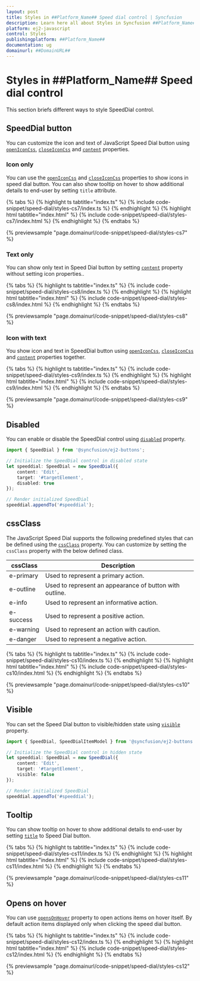 ```yaml
---
layout: post
title: Styles in ##Platform_Name## Speed dial control | Syncfusion
description: Learn here all about Styles in Syncfusion ##Platform_Name## Speed dial control of Syncfusion Essential JS 2 and more.
platform: ej2-javascript
control: Styles 
publishingplatform: ##Platform_Name##
documentation: ug
domainurl: ##DomainURL##
---
```


# Styles in ##Platform_Name## Speed dial control

This section briefs different ways to style SpeedDial control.

## SpeedDial button

You can customize the icon and text of JavaScript Speed Dial button using [`openIconCss`](../api/speed-dial#openiconcss), [`closeIconCss`](../api/speed-dial#closeiconcss) and [`content`](../api/speed-dial#content) properties.

### Icon only

You can use the [`openIconCss`](../api/speed-dial#openiconcss) and [`closeIconCss`](../api/speed-dial#closeiconcss) properties to show icons in speed dial button. You can also show tooltip on hover to show additional details to end-user by setting `title` attribute.

{% tabs %}
{% highlight ts tabtitle="index.ts" %}
{% include code-snippet/speed-dial/styles-cs7/index.ts %}
{% endhighlight %}
{% highlight html tabtitle="index.html" %}
{% include code-snippet/speed-dial/styles-cs7/index.html %}
{% endhighlight %}
{% endtabs %}
          
{% previewsample "page.domainurl/code-snippet/speed-dial/styles-cs7" %}

### Text only

You can show only text in Speed Dial button by setting [`content`](../api/speed-dial#content) property  without setting icon properties..

{% tabs %}
{% highlight ts tabtitle="index.ts" %}
{% include code-snippet/speed-dial/styles-cs8/index.ts %}
{% endhighlight %}
{% highlight html tabtitle="index.html" %}
{% include code-snippet/speed-dial/styles-cs8/index.html %}
{% endhighlight %}
{% endtabs %}
          
{% previewsample "page.domainurl/code-snippet/speed-dial/styles-cs8" %}

### Icon with text

You show icon and text in SpeedDial button using [`openIconCss`](../api/speed-dial#openiconcss), [`closeIconCss`](../api/speed-dial#closeiconcss) and [`content`](../api/speed-dial#content) properties together.

{% tabs %}
{% highlight ts tabtitle="index.ts" %}
{% include code-snippet/speed-dial/styles-cs9/index.ts %}
{% endhighlight %}
{% highlight html tabtitle="index.html" %}
{% include code-snippet/speed-dial/styles-cs9/index.html %}
{% endhighlight %}
{% endtabs %}
          
{% previewsample "page.domainurl/code-snippet/speed-dial/styles-cs9" %}

## Disabled

You can enable or disable the SpeedDial control using [`disabled`](../api/speed-dial#disabled) property.

```ts
import { SpeedDial } from '@syncfusion/ej2-buttons';

// Initialize the SpeedDial control in disabled state
let speeddial: SpeedDial = new SpeedDial({
    content: 'Edit',
    target: '#targetElement',
    disabled: true
});

// Render initialized SpeedDial
speeddial.appendTo('#speeddial');
```

## cssClass

The JavaScript Speed Dial supports the following predefined styles that can be defined using the [`cssClass`](../api/speed-dial#cssclass) property. You can customize by setting the `cssClass` property with the below defined class.

| cssClass | Description |
| -------- | -------- |
| e-primary | Used to represent a primary action. |
| e-outline |  Used to represent an appearance of button with outline. |
| e-info |  Used to represent an informative action. |
| e-success | Used to represent a positive action. |
| e-warning | Used to represent an action with caution. |
| e-danger | Used to represent a negative action. |

{% tabs %}
{% highlight ts tabtitle="index.ts" %}
{% include code-snippet/speed-dial/styles-cs10/index.ts %}
{% endhighlight %}
{% highlight html tabtitle="index.html" %}
{% include code-snippet/speed-dial/styles-cs10/index.html %}
{% endhighlight %}
{% endtabs %}
          
{% previewsample "page.domainurl/code-snippet/speed-dial/styles-cs10" %}

## Visible

You can set the Speed Dial button to visible/hidden state using [`visible`](../api/speed-dial#visible) property.

```ts
import { SpeedDial, SpeedDialItemModel } from '@syncfusion/ej2-buttons';

// Initialize the SpeedDial control in hidden state
let speeddial: SpeedDial = new SpeedDial({
    content: 'Edit',
    target: '#targetElement',
    visible: false
});

// Render initialized SpeedDial
speeddial.appendTo('#speeddial');
```

## Tooltip

You can show tooltip on hover to show additional details to end-user by setting [`title`](../api/speed-dial/speedDialItemModel/#title) to Speed Dial button.

{% tabs %}
{% highlight ts tabtitle="index.ts" %}
{% include code-snippet/speed-dial/styles-cs11/index.ts %}
{% endhighlight %}
{% highlight html tabtitle="index.html" %}
{% include code-snippet/speed-dial/styles-cs11/index.html %}
{% endhighlight %}
{% endtabs %}
          
{% previewsample "page.domainurl/code-snippet/speed-dial/styles-cs11" %}

## Opens on hover

You can use [`opensOnHover`](../api/speed-dial#opensonhover) property to open actions items on hover itself. By default action items displayed only when clicking the speed dial button.

{% tabs %}
{% highlight ts tabtitle="index.ts" %}
{% include code-snippet/speed-dial/styles-cs12/index.ts %}
{% endhighlight %}
{% highlight html tabtitle="index.html" %}
{% include code-snippet/speed-dial/styles-cs12/index.html %}
{% endhighlight %}
{% endtabs %}
          
{% previewsample "page.domainurl/code-snippet/speed-dial/styles-cs12" %}
